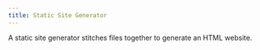```yaml
---
title: Static Site Generator
---
```


A static site generator stitches files together to generate an HTML website.
